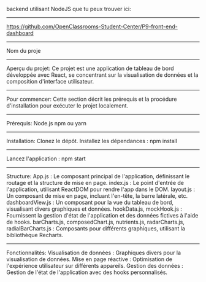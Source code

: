 backend utilisant NodeJS que tu peux trouver ici:
*****
https://github.com/OpenClassrooms-Student-Center/P9-front-end-dashboard


*****
Nom du proje

*****
Aperçu du projet:
Ce projet est une application de tableau de bord développée avec React, se concentrant sur la visualisation de données et la composition d'interface utilisateur.

*****
Pour commencer:
Cette section décrit les prérequis et la procédure d'installation pour exécuter le projet localement.

*****
Prérequis:
Node.js
npm ou yarn

*****
Installation:
Clonez le dépôt.
Installez les dépendances :
npm install

*****
Lancez l'application :
npm start

*****
Structure:
App.js : Le composant principal de l'application, définissant le routage et la structure de mise en page.
index.js : Le point d'entrée de l'application, utilisant ReactDOM pour rendre l'app dans le DOM.
layout.js : Un composant de mise en page, incluant l'en-tête, la barre latérale, etc.
dashboardView.js : Un composant pour la vue du tableau de bord, visualisant divers graphiques et données.
hookData.js, mockHook.js : Fournissent la gestion d'état de l'application et des données fictives à l'aide de hooks.
barCharts.js, composedChart.js, nutrients.js, radarCharts.js, radialBarCharts.js : Composants pour différents graphiques, utilisant la bibliothèque Recharts.

*****
Fonctionnalités:
Visualisation de données : Graphiques divers pour la visualisation de données.
Mise en page réactive : Optimisation de l'expérience utilisateur sur différents appareils.
Gestion des données : Gestion de l'état de l'application avec des hooks personnalisés.
